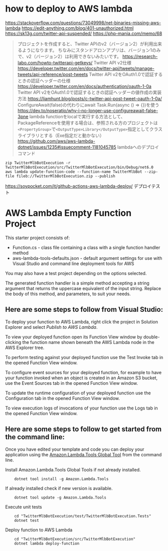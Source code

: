 # how to deploy to AWS lambda
https://stackoverflow.com/questions/73049998/net-binaries-missing-aws-lambda
https://edit-anything.com/blog/401-unauthorized.html
https://sk13g.com/twitter-api-suspended/
https://php-mania.com/memo/68
> プロジェクトを作成すると、Twitter APIのv2（バージョン2）が利用出来るようになります。
> ちなみにスタンドアロンアプリは、バージョン1のみで、v2（バージョン2）は利用できないみたいです。
https://research-labo.com/howto-twitterapi-getkeys/
Twitter API v2仕様
https://developer.twitter.com/en/docs/twitter-api/tweets/manage-tweets/api-reference/post-tweets
Twitter API v2をOAuth1.0で認証するときの認証ヘッダーの仕様
https://developer.twitter.com/en/docs/authentication/oauth-1-0a
Twitter API v2をOAuth1.0で認証するときの認証ヘッダーの値作成の実装方法
https://liamhunt.blog/posts/c-twitter-api-post-tweet-oauth-1-0a/
ConfigureAwait(false)の代わりにawait Task.Run(async () => {})を使う
https://dev.to/noseratio/why-i-no-longer-use-configureawait-false-3pne
lambda functionをlocalで実行する方法として、PackageReferenceを使用する場合は、参照される方のプロジェクトは`<PropertyGroup>`で`<OutputType>Library</OutputType>`指定としてクラスライブラリとする（Exe指定だと動かない）
https://github.com/aws/aws-lambda-dotnet/issues/1235#issuecomment-1181045785
lambdaへのデプロイコマンド
```
zip TwitterMlbBotExecution -r TwitterMlbBotExecution/src/TwitterMlbBotExecution/bin/Debug/net6.0
aws lambda update-function-code --function-name TwitterMlbBot --zip-file fileb://TwitterMlbBotExecution.zip --publish
```
https://soypocket.com/it/github-actions-aws-lambda-deploy/
デプロイテスト

# AWS Lambda Empty Function Project

This starter project consists of:
* Function.cs - class file containing a class with a single function handler method
* aws-lambda-tools-defaults.json - default argument settings for use with Visual Studio and command line deployment tools for AWS

You may also have a test project depending on the options selected.

The generated function handler is a simple method accepting a string argument that returns the uppercase equivalent of the input string. Replace the body of this method, and parameters, to suit your needs.

## Here are some steps to follow from Visual Studio:

To deploy your function to AWS Lambda, right click the project in Solution Explorer and select *Publish to AWS Lambda*.

To view your deployed function open its Function View window by double-clicking the function name shown beneath the AWS Lambda node in the AWS Explorer tree.

To perform testing against your deployed function use the Test Invoke tab in the opened Function View window.

To configure event sources for your deployed function, for example to have your function invoked when an object is created in an Amazon S3 bucket, use the Event Sources tab in the opened Function View window.

To update the runtime configuration of your deployed function use the Configuration tab in the opened Function View window.

To view execution logs of invocations of your function use the Logs tab in the opened Function View window.

## Here are some steps to follow to get started from the command line:

Once you have edited your template and code you can deploy your application using the [Amazon.Lambda.Tools Global Tool](https://github.com/aws/aws-extensions-for-dotnet-cli#aws-lambda-amazonlambdatools) from the command line.

Install Amazon.Lambda.Tools Global Tools if not already installed.
```
    dotnet tool install -g Amazon.Lambda.Tools
```

If already installed check if new version is available.
```
    dotnet tool update -g Amazon.Lambda.Tools
```

Execute unit tests
```
    cd "TwitterMlbBotExecution/test/TwitterMlbBotExecution.Tests"
    dotnet test
```

Deploy function to AWS Lambda
```
    cd "TwitterMlbBotExecution/src/TwitterMlbBotExecution"
    dotnet lambda deploy-function
```
